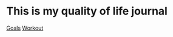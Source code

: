 # This is my quality of life journal

[Goals](http://marlonmikami.github.io/journal/goals)
[Workout](http://marlonmikami.github.io/journal/workout)
